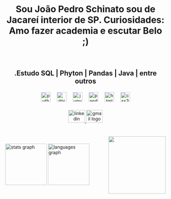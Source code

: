 <br clear="both">

<h1 align="center">Sou João Pedro Schinato sou de Jacareí interior de SP. Curiosidades: Amo fazer academia e escutar Belo ;)</h1>

###

<br clear="both">

<h2 align="center">.Estudo SQL | Phyton | Pandas | Java | entre outros</h2>

###

<div align="center">
  <img src="https://cdn.jsdelivr.net/gh/devicons/devicon/icons/python/python-original.svg" height="30" alt="python logo"  />
  <img width="12" />
  <img src="https://cdn.jsdelivr.net/gh/devicons/devicon/icons/mysql/mysql-original.svg" height="30" alt="mysql logo"  />
  <img width="12" />
  <img src="https://cdn.jsdelivr.net/gh/devicons/devicon/icons/jupyter/jupyter-original.svg" height="30" alt="jupyter logo"  />
  <img width="12" />
  <img src="https://cdn.jsdelivr.net/gh/devicons/devicon/icons/pandas/pandas-original.svg" height="30" alt="pandas logo"  />
  <img width="12" />
  <img src="https://cdn.jsdelivr.net/gh/devicons/devicon/icons/html5/html5-original.svg" height="30" alt="html5 logo"  />
  <img width="12" />
  <img src="https://cdn.jsdelivr.net/gh/devicons/devicon/icons/css3/css3-original.svg" height="30" alt="css3 logo"  />
</div>

###

<div align="center">
  <a href="www.linkedin.com/in/joão-pedro-silva-schinato-249010332" target="_blank">
    <img src="https://raw.githubusercontent.com/maurodesouza/profile-readme-generator/master/src/assets/icons/social/linkedin/default.svg" width="52" height="40" alt="linkedin logo"  />
  </a>
  <a href="jpsilvaschinato@gmail.com" target="_blank">
    <img src="https://raw.githubusercontent.com/maurodesouza/profile-readme-generator/master/src/assets/icons/social/gmail/default.svg" width="52" height="40" alt="gmail logo"  />
  </a>
</div>

###

<br clear="both">

<img align="right" height="180" src="https://media.tenor.com/c3LZMXbt3W4AAAAi/menft.gif"  />

###

<div align="left">
  <img src="https://github-readme-stats.vercel.app/api?username=JP-schinato&hide_title=false&hide_rank=true&show_icons=true&include_all_commits=true&count_private=true&disable_animations=true&theme=apprentice&locale=pt-br&hide_border=true" height="130" alt="stats graph"  />
  <img src="https://github-readme-stats.vercel.app/api/top-langs?username=JP-schinato&locale=pt-br&hide_title=false&layout=compact&card_width=320&langs_count=6&theme=apprentice&hide_border=true" height="130" alt="languages graph"  />
</div>

###
